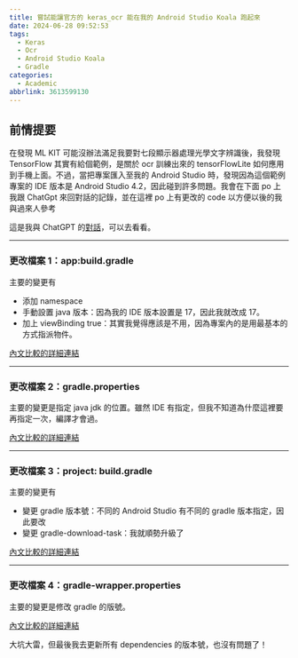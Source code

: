```yaml
---
title: 嘗試能讓官方的 keras_ocr 能在我的 Android Studio Koala 跑起來
date: 2024-06-28 09:52:53
tags:
  - Keras
  - Ocr
  - Android Studio Koala
  - Gradle
categories:
  - Academic
abbrlink: 3613599130
---
```


## 前情提要

在發現 ML KIT 可能沒辦法滿足我要對七段顯示器處理光學文字辨識後，我發現 TensorFlow 其實有給個範例，是關於 ocr 訓練出來的 tensorFlowLite 如何應用到手機上面。不過，當把專案匯入至我的 Android Studio 時，發現因為這個範例專案的 IDE 版本是 Android Studio 4.2，因此碰到許多問題。我會在下面 po 上我跟 ChatGpt 來回對話的記錄，並在這裡 po 上有更改的 code 以方便以後的我與過來人參考

這是我與 ChatGPT 的[對話](<https://chatgpt.com/share/a5dc6ce6-ea42-462c-9894-69ed70242feb>)，可以去看看。

<!-- more -->

---

### 更改檔案 1：app:build.gradle

主要的變更有

- 添加 namespace
- 手動設置 java 版本：因為我的 IDE 版本設置是 17，因此我就改成 17。
- 加上 viewBinding true：其實我覺得應該是不用，因為專案內的是用最基本的方式指派物件。

[內文比較的詳細連結](<https://www.diffchecker.com/dotkOibz/>)

---

### 更改檔案 2：gradle.properties

主要的變更是指定 java jdk 的位置。雖然 IDE 有指定，但我不知道為什麼這裡要再指定一次，編譯才會過。

[內文比較的詳細連結](<https://www.diffchecker.com/LkYRSIbs/>)

---

### 更改檔案 3：project: build.gradle

主要的變更有

- 變更 gradle 版本號：不同的 Android Studio 有不同的 gradle 版本指定，因此要改
- 變更 gradle-download-task：我就順勢升級了

[內文比較的詳細連結](<https://www.diffchecker.com/LVuvM6FT/>)

---

### 更改檔案 4：gradle-wrapper.properties

主要的變更是修改 gradle 的版號。

[內文比較的詳細連結](<https://www.diffchecker.com/icExyeaN/>)

大坑大雷，但最後我去更新所有 dependencies 的版本號，也沒有問題了！
